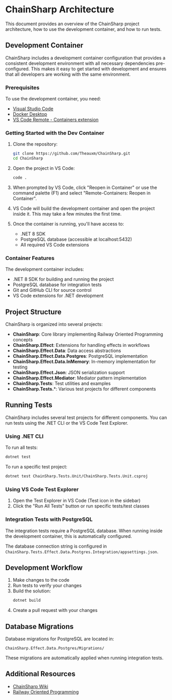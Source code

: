 # ChainSharp Architecture

This document provides an overview of the ChainSharp project architecture, how to use the development container, and how to run tests.

## Development Container

ChainSharp includes a development container configuration that provides a consistent development environment with all necessary dependencies pre-configured. This makes it easy to get started with development and ensures that all developers are working with the same environment.

### Prerequisites

To use the development container, you need:

- [Visual Studio Code](https://code.visualstudio.com/)
- [Docker Desktop](https://www.docker.com/products/docker-desktop)
- [VS Code Remote - Containers extension](https://marketplace.visualstudio.com/items?itemName=ms-vscode-remote.remote-containers)

### Getting Started with the Dev Container

1. Clone the repository:
   ```bash
   git clone https://github.com/Theauxm/ChainSharp.git
   cd ChainSharp
   ```

2. Open the project in VS Code:
   ```bash
   code .
   ```

3. When prompted by VS Code, click "Reopen in Container" or use the command palette (F1) and select "Remote-Containers: Reopen in Container".

4. VS Code will build the development container and open the project inside it. This may take a few minutes the first time.

5. Once the container is running, you'll have access to:
   - .NET 8 SDK
   - PostgreSQL database (accessible at localhost:5432)
   - All required VS Code extensions

### Container Features

The development container includes:

- .NET 8 SDK for building and running the project
- PostgreSQL database for integration tests
- Git and GitHub CLI for source control
- VS Code extensions for .NET development

## Project Structure

ChainSharp is organized into several projects:

- **ChainSharp**: Core library implementing Railway Oriented Programming concepts
- **ChainSharp.Effect**: Extensions for handling effects in workflows
- **ChainSharp.Effect.Data**: Data access abstractions
- **ChainSharp.Effect.Data.Postgres**: PostgreSQL implementation
- **ChainSharp.Effect.Data.InMemory**: In-memory implementation for testing
- **ChainSharp.Effect.Json**: JSON serialization support
- **ChainSharp.Effect.Mediator**: Mediator pattern implementation
- **ChainSharp.Tests**: Test utilities and examples
- **ChainSharp.Tests.***: Various test projects for different components

## Running Tests

ChainSharp includes several test projects for different components. You can run tests using the .NET CLI or the VS Code Test Explorer.

### Using .NET CLI

To run all tests:

```bash
dotnet test
```

To run a specific test project:

```bash
dotnet test ChainSharp.Tests.Unit/ChainSharp.Tests.Unit.csproj
```

### Using VS Code Test Explorer

1. Open the Test Explorer in VS Code (Test icon in the sidebar)
2. Click the "Run All Tests" button or run specific tests/test classes

### Integration Tests with PostgreSQL

The integration tests require a PostgreSQL database. When running inside the development container, this is automatically configured.

The database connection string is configured in `ChainSharp.Tests.Effect.Data.Postgres.Integration/appsettings.json`.

## Development Workflow

1. Make changes to the code
2. Run tests to verify your changes
3. Build the solution:
   ```bash
   dotnet build
   ```
4. Create a pull request with your changes

## Database Migrations

Database migrations for PostgreSQL are located in:
```
ChainSharp.Effect.Data.Postgres/Migrations/
```

These migrations are automatically applied when running integration tests.

## Additional Resources

- [ChainSharp Wiki](https://github.com/Theauxm/ChainSharp/wiki)
- [Railway Oriented Programming](https://fsharpforfunandprofit.com/rop/)
